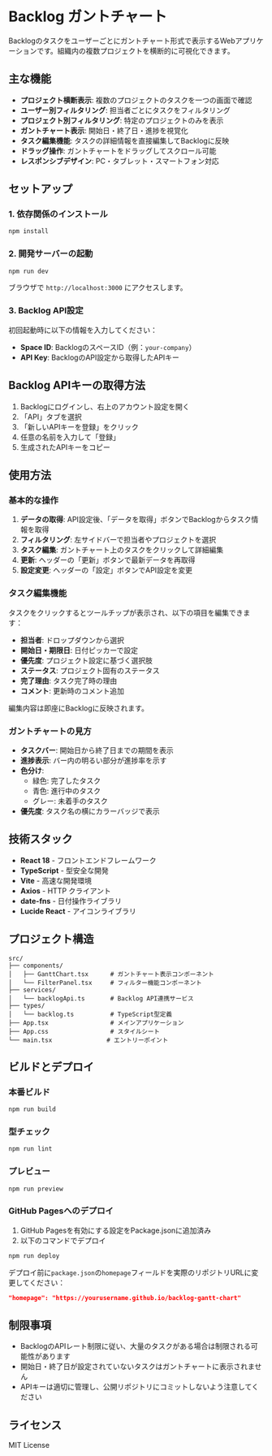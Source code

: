 # Backlog ガントチャート

Backlogのタスクをユーザーごとにガントチャート形式で表示するWebアプリケーションです。組織内の複数プロジェクトを横断的に可視化できます。

## 主な機能

- **プロジェクト横断表示**: 複数のプロジェクトのタスクを一つの画面で確認
- **ユーザー別フィルタリング**: 担当者ごとにタスクをフィルタリング
- **プロジェクト別フィルタリング**: 特定のプロジェクトのみを表示
- **ガントチャート表示**: 開始日・終了日・進捗を視覚化
- **タスク編集機能**: タスクの詳細情報を直接編集してBacklogに反映
- **ドラッグ操作**: ガントチャートをドラッグしてスクロール可能
- **レスポンシブデザイン**: PC・タブレット・スマートフォン対応

## セットアップ

### 1. 依存関係のインストール

```bash
npm install
```

### 2. 開発サーバーの起動

```bash
npm run dev
```

ブラウザで `http://localhost:3000` にアクセスします。

### 3. Backlog API設定

初回起動時に以下の情報を入力してください：

- **Space ID**: BacklogのスペースID（例：`your-company`）
- **API Key**: BacklogのAPI設定から取得したAPIキー

## Backlog APIキーの取得方法

1. Backlogにログインし、右上のアカウント設定を開く
2. 「API」タブを選択
3. 「新しいAPIキーを登録」をクリック
4. 任意の名前を入力して「登録」
5. 生成されたAPIキーをコピー

## 使用方法

### 基本的な操作

1. **データの取得**: API設定後、「データを取得」ボタンでBacklogからタスク情報を取得
2. **フィルタリング**: 左サイドバーで担当者やプロジェクトを選択
3. **タスク編集**: ガントチャート上のタスクをクリックして詳細編集
4. **更新**: ヘッダーの「更新」ボタンで最新データを再取得
5. **設定変更**: ヘッダーの「設定」ボタンでAPI設定を変更

### タスク編集機能

タスクをクリックするとツールチップが表示され、以下の項目を編集できます：

- **担当者**: ドロップダウンから選択
- **開始日・期限日**: 日付ピッカーで設定
- **優先度**: プロジェクト設定に基づく選択肢
- **ステータス**: プロジェクト固有のステータス
- **完了理由**: タスク完了時の理由
- **コメント**: 更新時のコメント追加

編集内容は即座にBacklogに反映されます。

### ガントチャートの見方

- **タスクバー**: 開始日から終了日までの期間を表示
- **進捗表示**: バー内の明るい部分が進捗率を示す
- **色分け**: 
  - 緑色: 完了したタスク
  - 青色: 進行中のタスク  
  - グレー: 未着手のタスク
- **優先度**: タスク名の横にカラーバッジで表示

## 技術スタック

- **React 18** - フロントエンドフレームワーク
- **TypeScript** - 型安全な開発
- **Vite** - 高速な開発環境
- **Axios** - HTTP クライアント
- **date-fns** - 日付操作ライブラリ
- **Lucide React** - アイコンライブラリ

## プロジェクト構造

```
src/
├── components/
│   ├── GanttChart.tsx      # ガントチャート表示コンポーネント
│   └── FilterPanel.tsx     # フィルター機能コンポーネント
├── services/
│   └── backlogApi.ts       # Backlog API連携サービス
├── types/
│   └── backlog.ts          # TypeScript型定義
├── App.tsx                 # メインアプリケーション
├── App.css                 # スタイルシート
└── main.tsx               # エントリーポイント
```

## ビルドとデプロイ

### 本番ビルド

```bash
npm run build
```

### 型チェック

```bash
npm run lint
```

### プレビュー

```bash
npm run preview
```

### GitHub Pagesへのデプロイ

1. GitHub Pagesを有効にする設定をPackage.jsonに追加済み
2. 以下のコマンドでデプロイ

```bash
npm run deploy
```

デプロイ前に`package.json`の`homepage`フィールドを実際のリポジトリURLに変更してください：

```json
"homepage": "https://yourusername.github.io/backlog-gantt-chart"
```

## 制限事項

- BacklogのAPIレート制限に従い、大量のタスクがある場合は制限される可能性があります
- 開始日・終了日が設定されていないタスクはガントチャートに表示されません
- APIキーは適切に管理し、公開リポジトリにコミットしないよう注意してください

## ライセンス

MIT License